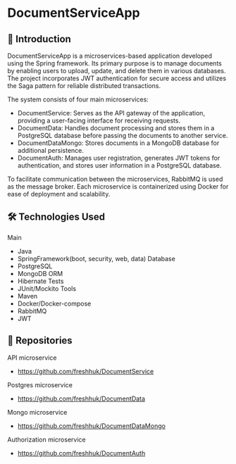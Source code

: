 # DocumentServiceApp

## 📌 Introduction

DocumentServiceApp is a microservices-based application developed using the Spring framework. Its primary purpose is to manage documents by enabling users to upload, update, and delete them in various databases. The project incorporates JWT authentication for secure access and utilizes the Saga pattern for reliable distributed transactions.

The system consists of four main microservices:

- DocumentService: Serves as the API gateway of the application, providing a user-facing interface for receiving requests.
- DocumentData: Handles document processing and stores them in a PostgreSQL database before passing the documents to another service.
- DocumentDataMongo: Stores documents in a MongoDB database for additional persistence.
- DocumentAuth: Manages user registration, generates JWT tokens for authentication, and stores user information in a PostgreSQL database.

To facilitate communication between the microservices, RabbitMQ is used as the message broker. Each microservice is containerized using Docker for ease of deployment and scalability.

## 🛠 Technologies Used

Main
- Java
- SpringFramework(boot, security, web, data)
Database
- PostgreSQL
- MongoDB
ORM
- Hibernate
Tests
- JUnit/Mockito
Tools
- Maven
- Docker/Docker-compose
- RabbitMQ
- JWT

## 📁 Repositories

API microservice
- https://github.com/freshhuk/DocumentService
  
Postgres microservice
- https://github.com/freshhuk/DocumentData
  
Mongo microservice
- https://github.com/freshhuk/DocumentDataMongo
  
Authorization microservice
- https://github.com/freshhuk/DocumentAuth
